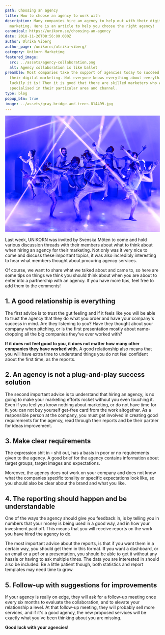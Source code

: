 ```yaml
---
path: Choosing an agency
title: How to choose an agency to work with
description: Many companies hire an agency to help out with their digital
  marketing. Here is an article to help you choose the right agency!
canonical: https://unikorn.se/choosing-an-agency
date: 2018-11-26T08:56:00.000Z
author: Ulrika Viberg
author_page: /unikorns/ulrika-viberg/
category: Unikorn Marketing
featured_image:
  src: ../assets/agency-collaboration.png
  alt: Agency collaboration is like ballet
preamble: Most companies take the support of agencies today to succeed with
  their digital marketing. Not everyone knows everything about everything, and
  luckily it is! Then it is good that there are skilled marketers who are
  specialised in their particular area and channel.
type: blog
popup_btn: true
image: ../assets/gray-bridge-and-trees-814499.jpg
---
```

![Agency collaboration is like ballet](../assets/agency-collaboration.png)

Last week, UNIKORN was invited by Svenska Möten to come and hold various discussion threads with their members about what to think about when hiring an agency for their marketing. Not only was it very nice to come and discuss these important topics, it was also incredibly interesting to hear what members thought about procuring agency services.

Of course, we want to share what we talked about and came to, so here are some tips on things we think you should think about when you are about to enter into a partnership with an agency. If you have more tips, feel free to add them to the comments!

## 1. A good relationship is everything

The first advice is to trust the gut feeling and if it feels like you will be able to trust the agency that they do what you order and have your company's success in mind. Are they listening to you? Have they thought about your company when pitching, or is the first presentation mostly about name-dropping all the big companies they've ever worked with?

**If it does not feel good to you, it does not matter how many other companies they have worked with.** A good relationship also means that you will have extra time to understand things you do not feel confident about the first time, as the reports.

## 2. An agency is not a plug-and-play success solution

The second important advice is to understand that hiring an agency, is no going to make your marketing efforts rocket without you even touching it. Even if you feel you know nothing about marketing, or do not have time for it, you can not buy yourself get-free card from the work altogether. As a responsible person at the company, you must get involved in creating good requirements for the agency, read through their reports and be their partner for ideas improvement.

## 3. Make clear requirements

The expression shit in - shit out, has a basis in poor or no requirements given to the agency. A good brief for the agency contains information about target groups, target images and expectations. 

Moreover, the agency does not work on your company and does not know what the companies specific tonality or specific expectations look like, so you should also be clear about the brand and what you like.

## 4. The reporting should happen and be understandable

One of the ways the agency should give you feedback in, is by telling you in numbers that your money is being used in a good way, and in how your investment paid off. This means that you will receive reports on the work you have hired the agency to do. 

The most important advice about the reports, is that if you want them in a certain way, you should get them in this format. If you want a dashboard, or an email or a pdf or a presentation, you should be able to get it without any hassle or having to ask multiple times. The data you are interested in should also be included. Be a little patient though, both statistics and report templates may need time to grow.

## 5. Follow-up with suggestions for improvements

If your agency is really on edge, they will ask for a follow-up meeting once every six months to evaluate the collaboration, and to elevate your relationship a level. At that follow-up meeting, they will probably sell more services, and if it's a good agency, the new proposed services will be exactly what you've been thinking about you are missing.

**Good luck with your agencies!**